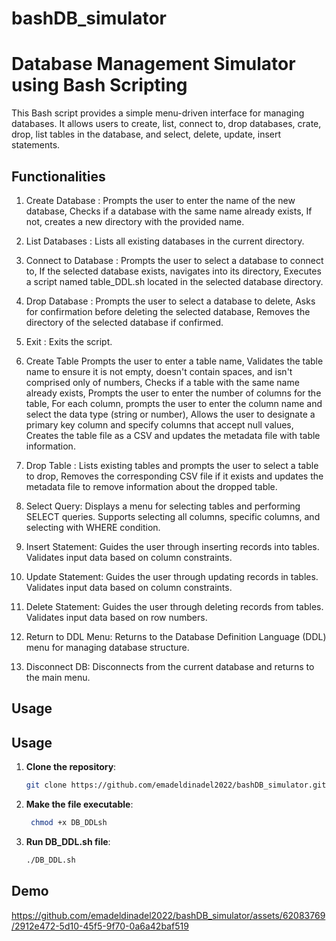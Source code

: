 # bashDB_simulator
# Database Management Simulator using Bash Scripting

This Bash script provides a simple menu-driven interface for managing databases. It allows users to create, list, connect to, drop databases, crate, drop, list tables in the database, and select, delete, update, insert statements.

## Functionalities

1. Create Database :
    Prompts the user to enter the name of the new database, Checks if a database with the same name already exists, If not, creates a new directory with the provided name.

2. List Databases :
    Lists all existing databases in the current directory.

3. Connect to Database :
    Prompts the user to select a database to connect to, If the selected database exists, navigates into its directory, Executes a script named table_DDL.sh located in the selected database directory.

4. Drop Database :
    Prompts the user to select a database to delete, Asks for confirmation before deleting the selected database, Removes the directory of the selected database if confirmed.

5. Exit :
    Exits the script.

6. Create Table
    Prompts the user to enter a table name, Validates the table name to ensure it is not empty, doesn't contain spaces, and isn't comprised only of numbers, Checks if a table with the same name already exists, Prompts the user to enter the number of columns for the table, For each column, prompts the user to enter the column name and select the data type (string or number), Allows the user to designate a primary key column and specify columns that accept null values, Creates the table file as a CSV and updates the metadata file with table information.

6. Drop Table :
    Lists existing tables and prompts the user to select a table to drop, Removes the corresponding CSV file if it exists and updates the metadata file to remove information about the dropped table.

7. Select Query: 
    Displays a menu for selecting tables and performing SELECT queries. Supports selecting all columns, specific columns, and selecting with WHERE condition.

8. Insert Statement: 
    Guides the user through inserting records into tables. Validates input data based on column constraints.

9. Update Statement: 
    Guides the user through updating records in tables. Validates input data based on column constraints.
11. Delete Statement: 
    Guides the user through deleting records from tables. Validates input data based on row numbers.

12. Return to DDL Menu: 
    Returns to the Database Definition Language (DDL) menu for managing database structure.

13. Disconnect DB: 
    Disconnects from the current database and returns to the main menu.

## Usage


## Usage

1. **Clone the repository**:  
   ```bash
   git clone https://github.com/emadeldinadel2022/bashDB_simulator.git

2. **Make the file executable**:
   ```bash
    chmod +x DB_DDLsh

3. **Run DB_DDL.sh file**:
    ```bash
    ./DB_DDL.sh
## Demo
https://github.com/emadeldinadel2022/bashDB_simulator/assets/62083769/2912e472-5d10-45f5-9f70-0a6a42baf519


